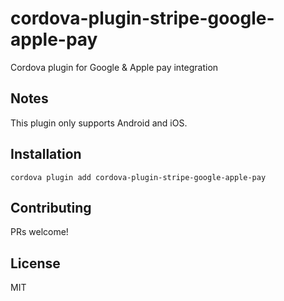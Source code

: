# cordova-plugin-stripe-google-apple-pay
Cordova plugin for Google &amp; Apple pay integration

## Notes

This plugin only supports Android and iOS.

## Installation

```
cordova plugin add cordova-plugin-stripe-google-apple-pay
```

## Contributing

PRs welcome!

## License

MIT
